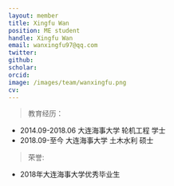 ```yaml
---
layout: member
title: Xingfu Wan
position: ME student
handle: Xingfu Wan
email: wanxingfu97@qq.com
twitter: 
github: 
scholar:
orcid: 
image: /images/team/wanxingfu.png
cv: 
---
```


> 教育经历：

- 2014.09-2018.06 大连海事大学 轮机工程 学士
- 2018.09-至今 大连海事大学 土木水利 硕士

> 荣誉:

- 2018年大连海事大学优秀毕业生